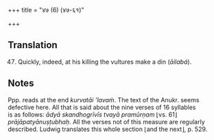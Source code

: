 +++
title = "४७ (6) (४७-६१)"

+++
## Translation
47. Quickly, indeed, at his killing the vultures make a din (*āilabá*).

## Notes
Ppp. reads at the end *kurvatāi ’lavaṁ*. The text of the Anukr. seems  
defective here. All that is said about the nine verses of 16 syllables  
is as follows: *ādyā skandhogrīvīs tvayā pramūrṇam* ⌊vs. 61⌋  
*prājāpatyānuṣṭubhaḥ*. All the verses not of this measure are regularly  
described. Ludwig translates this whole section ⌊and the next⌋, p. 529.
